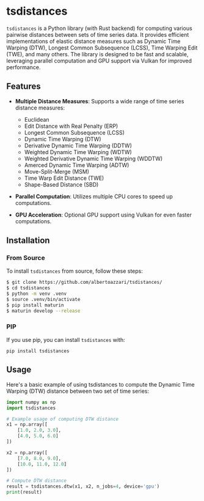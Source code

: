 # tsdistances

`tsdistances` is a Python library (with Rust backend) for computing various pairwise distances between sets of time series data. It provides efficient implementations of elastic distance measures such as Dynamic Time Warping (DTW), Longest Common Subsequence (LCSS), Time Warping Edit (TWE), and many others. The library is designed to be fast and scalable, leveraging parallel computation and GPU support via Vulkan for improved performance.

## Features

- **Multiple Distance Measures**: Supports a wide range of time series distance measures:
  - Euclidean
  - Edit Distance with Real Penalty (ERP)
  - Longest Common Subsequence (LCSS)
  - Dynamic Time Warping (DTW)
  - Derivative Dynamic Time Warping (DDTW)
  - Weighted Dynamic Time Warping (WDTW)
  - Weighted Derivative Dynamic Time Warping (WDDTW)
  - Amerced Dynamic Time Warping (ADTW)
  - Move-Split-Merge (MSM)
  - Time Warp Edit Distance (TWE)
  - Shape-Based Distance (SBD)

- **Parallel Computation**: Utilizes multiple CPU cores to speed up computations.
- **GPU Acceleration**: Optional GPU support using Vulkan for even faster computations.

## Installation

### From Source

To install `tsdistances` from source, follow these steps:

```bash
$ git clone https://github.com/albertoazzari/tsdistances/
$ cd tsdistances
$ python -m venv .venv
$ source .venv/bin/activate
$ pip install maturin
$ maturin develop --release
```

### PIP
If you use pip, you can install `tsdistances` with:
```
pip install tsdistances
```


## Usage
Here's a basic example of using tsdistances to compute the Dynamic Time Warping (DTW) distance between two set of time series:
```python
import numpy as np
import tsdistances

# Example usage of computing DTW distance
x1 = np.array([
    [1.0, 2.0, 3.0],
    [4.0, 5.0, 6.0]
])

x2 = np.array([
    [7.0, 8.0, 9.0],
    [10.0, 11.0, 12.0]
])

# Compute DTW distance
result = tsdistances.dtw(x1, x2, n_jobs=4, device='gpu')
print(result)
```



